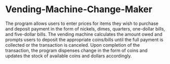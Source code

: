 # Vending-Machine-Change-Maker
The program allows users to enter prices for items they wish to purchase and deposit payment in the form of nickels, dimes, quarters, one-dollar bills, and five-dollar bills. The vending machine calculates the amount owed and prompts users to deposit the appropriate coins/bills until the full payment is collected or the transaction is canceled. Upon completion of the transaction, the program dispenses change in the form of coins and updates the stock of available coins and dollars accordingly.
